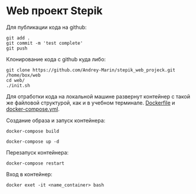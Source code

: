 # Web проект Stepik
 
   
Для публикации кода на github:

    git add .
    git commit -m 'test complete'
    git push
    
Клонирование кода с github куда либо:

    git clone https://github.com/Andrey-Marin/stepik_web_projeck.git /home/box/web
    cd web/
    ./init.sh

Для отработки кода на локальной машине развернут контейнер с такой же файловой структурой, как и в учебном терминале. [Dockerfile](./Dockerfile) и [docker-compose.yml](./docker-compose.yml).

Создание образа и запуск контейнера:

    docker-compose build

    docker-compose up -d

Перезапуск контейнера:

    docker-compose restart

Вход в контейнер:

    docker exet -it <name_container> bash
